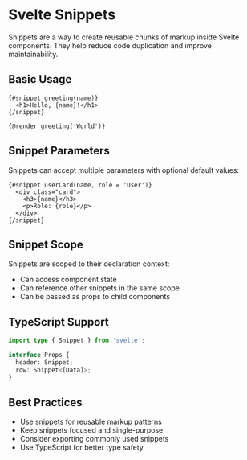 # Svelte Snippets

Snippets are a way to create reusable chunks of markup inside Svelte components. They help reduce code duplication and improve maintainability.

## Basic Usage

```svelte
{#snippet greeting(name)}
  <h1>Hello, {name}!</h1>
{/snippet}

{@render greeting('World')}
```

## Snippet Parameters

Snippets can accept multiple parameters with optional default values:

```svelte 
{#snippet userCard(name, role = 'User')}
  <div class="card">
    <h3>{name}</h3>
    <p>Role: {role}</p>
  </div>
{/snippet}
```

## Snippet Scope

Snippets are scoped to their declaration context:
- Can access component state
- Can reference other snippets in the same scope
- Can be passed as props to child components

## TypeScript Support

```typescript
import type { Snippet } from 'svelte';

interface Props {
  header: Snippet;
  row: Snippet<[Data]>;
}
```

## Best Practices
- Use snippets for reusable markup patterns
- Keep snippets focused and single-purpose
- Consider exporting commonly used snippets
- Use TypeScript for better type safety
